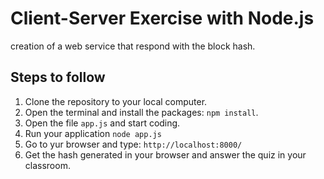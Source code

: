 # Client-Server Exercise with Node.js

creation of a web service that respond with the block hash.

## Steps to follow

1. Clone the repository to your local computer.
2. Open the terminal and install the packages: `npm install`.
3. Open the file `app.js` and start coding.
4. Run your application `node app.js`
5. Go to yur browser and type: `http://localhost:8000/`
6. Get the hash generated in your browser and answer the quiz in your classroom.




